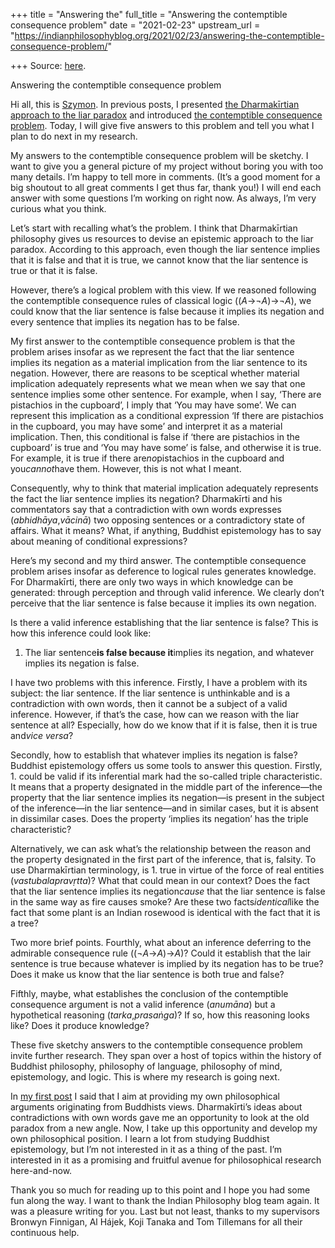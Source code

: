 +++
title = "Answering the"
full_title = "Answering the contemptible consequence problem"
date = "2021-02-23"
upstream_url = "https://indianphilosophyblog.org/2021/02/23/answering-the-contemptible-consequence-problem/"

+++
Source: [here](https://indianphilosophyblog.org/2021/02/23/answering-the-contemptible-consequence-problem/).

Answering the contemptible consequence problem

Hi all, this is [Szymon](http://szymonbogacz.com). In previous posts, I
presented [the Dharmakīrtian approach to the liar
paradox](http://indianphilosophyblog.org/2021/02/08/dharmakirti-and-liar-paradox/)
and introduced [the contemptible consequence
problem](http://indianphilosophyblog.org/2021/02/16/the-contemptible-consequence-problem/).
Today, I will give five answers to this problem and tell you what I plan
to do next in my research.

My answers to the contemptible consequence problem will be sketchy. I
want to give you a general picture of my project without boring you with
too many details. I’m happy to tell more in comments. (It’s a good
moment for a big shoutout to all great comments I get thus far, thank
you!) I will end each answer with some questions I’m working on right
now. As always, I’m very curious what you think.

Let’s start with recalling what’s the problem. I think that
Dharmakīrtian philosophy gives us resources to devise an epistemic
approach to the liar paradox. According to this approach, even though
the liar sentence implies that it is false and that it is true, we
cannot know that the liar sentence is true or that it is false.

However, there’s a logical problem with this view. If we reasoned
following the contemptible consequence rules of classical logic
((*A*→¬*A*)→¬*A*), we could know that the liar sentence is false
because it implies its negation and every sentence that implies its
negation has to be false.

My first answer to the contemptible consequence problem is that the
problem arises insofar as we represent the fact that the liar sentence
implies its negation as a material implication from the liar sentence to
its negation. However, there are reasons to be sceptical whether
material implication adequately represents what we mean when we say that
one sentence implies some other sentence. For example, when I say,
‘There are pistachios in the cupboard’, I imply that ‘You may have
some’. We can represent this implication as a conditional expression ‘If
there are pistachios in the cupboard, you may have some’ and interpret
it as a material implication. Then, this conditional is false if ‘there
are pistachios in the cupboard’ is true and ‘You may have some’ is
false, and otherwise it is true. For example, it is true if there
are*no*pistachios in the cupboard and you*cannot*have them. However,
this is not what I meant.

Consequently, why to think that material implication adequately
represents the fact the liar sentence implies its negation? Dharmakīrti
and his commentators say that a contradiction with own words expresses
(*abhidhāya*,*vācinā*) two opposing sentences or a contradictory state
of affairs. What it means? What, if anything, Buddhist epistemology has
to say about meaning of conditional expressions?

Here’s my second and my third answer. The contemptible consequence
problem arises insofar as deference to logical rules generates
knowledge. For Dharmakīrti, there are only two ways in which knowledge
can be generated: through perception and through valid inference. We
clearly don’t perceive that the liar sentence is false because it
implies its own negation.

Is there a valid inference establishing that the liar sentence is false?
This is how this inference could look like:

1.  The liar sentence**is false because it**implies its negation, and
    whatever implies its negation is false.

I have two problems with this inference. Firstly, I have a problem with
its subject: the liar sentence. If the liar sentence is unthinkable and
is a contradiction with own words, then it cannot be a subject of a
valid inference. However, if that’s the case, how can we reason with the
liar sentence at all? Especially, how do we know that if it is false,
then it is true and*vice versa*?

Secondly, how to establish that whatever implies its negation is false?
Buddhist epistemology offers us some tools to answer this question.
Firstly, 1. could be valid if its inferential mark had the so-called
triple characteristic. It means that a property designated in the middle
part of the inference—the property that the liar sentence implies its
negation—is present in the subject of the inference—in the liar
sentence—and in similar cases, but it is absent in dissimilar cases.
Does the property ‘implies its negation’ has the triple characteristic?

Alternatively, we can ask what’s the relationship between the reason and
the property designated in the first part of the inference, that is,
falsity. To use Dharmakīrtian terminology, is 1. true in virtue of the
force of real entities (*vastubalapravṛtta*)? What that could mean in
our context? Does the fact that the liar sentence implies its
negation*cause* that the liar sentence is false in the same way as fire
causes smoke? Are these two facts*identical*like the fact that some
plant is an Indian rosewood is identical with the fact that it is a
tree?

Two more brief points. Fourthly, what about an inference deferring to
the admirable consequence rule ((¬*A*→*A*)→*A*)? Could it establish
that the lair sentence is true because whatever is implied by its
negation has to be true? Does it make us know that the liar sentence is
both true and false?

Fifthly, maybe, what establishes the conclusion of the contemptible
consequence argument is not a valid inference (*anumāna*) but a
hypothetical reasoning (*tarka*,*prasaṅga*)? If so, how this reasoning
looks like? Does it produce knowledge?

These five sketchy answers to the contemptible consequence problem
invite further research. They span over a host of topics within the
history of Buddhist philosophy, philosophy of language, philosophy of
mind, epistemology, and logic. This is where my research is going next.

In [my first
post](http://indianphilosophyblog.org/2021/02/01/my-project-on-buddhist-epistemology-of-logic-first-guest-post-by-szymon-bogacz/)
I said that I aim at providing my own philosophical arguments
originating from Buddhists views. Dharmakīrti’s ideas about
contradictions with own words gave me an opportunity to look at the old
paradox from a new angle. Now, I take up this opportunity and develop my
own philosophical position. I learn a lot from studying Buddhist
epistemology, but I’m not interested in it as a thing of the past. I’m
interested in it as a promising and fruitful avenue for philosophical
research here-and-now.

Thank you so much for reading up to this point and I hope you had some
fun along the way. I want to thank the Indian Philosophy blog team
again. It was a pleasure writing for you. Last but not least, thanks to
my supervisors Bronwyn Finnigan, Al Hájek, Koji Tanaka and Tom Tillemans
for all their continuous help.
